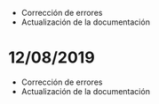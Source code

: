 - Corrección de errores
- Actualización de la documentación

# 12/08/2019

- Corrección de errores
- Actualización de la documentación
